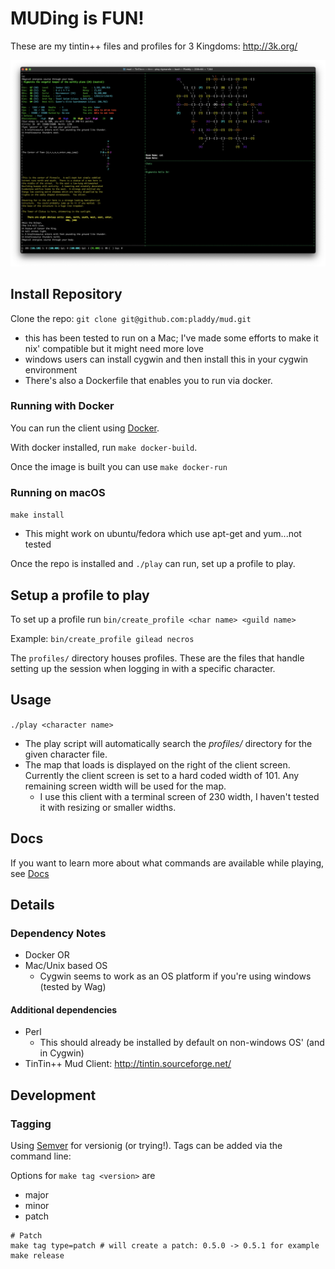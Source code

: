 # MUDing is FUN!

These are my tintin++ files and profiles for 3 Kingdoms: http://3k.org/

![Screenshot](./screenshot.png "Screenshot")


## Install Repository

Clone the repo: `git clone git@github.com:pladdy/mud.git`

- this has been tested to run on a Mac; I've made some efforts to make it nix' compatible but it might need more love
- windows users can install cygwin and then install this in your cygwin environment
- There's also a Dockerfile that enables you to run via docker.

### Running with Docker

You can run the client using [Docker](https://www.docker.com/get-started/).

With docker installed, run `make docker-build`.

Once the image is built you can use `make docker-run`

### Running on macOS

`make install`

- This might work on ubuntu/fedora which use apt-get and yum...not tested

Once the repo is installed and `./play` can run, set up a profile to play.

## Setup a profile to play

To set up a profile run `bin/create_profile <char name> <guild name>`

Example: `bin/create_profile gilead necros`

The `profiles/` directory houses profiles.  These are the files that handle setting
up the session when logging in with a specific character.

## Usage

`./play <character name>`

- The play script will automatically search the *profiles/* directory for the given character file.
- The map that loads is displayed on the right of the client screen.  Currently the client screen
  is set to a hard coded width of 101.  Any remaining screen width will be used for the map.
  - I use this client with a terminal screen of 230 width, I haven't tested it with resizing or
    smaller widths.

## Docs

If you want to learn more about what commands are available while playing, see [Docs](docs/Aliases.md)

## Details

### Dependency Notes

- Docker OR
- Mac/Unix based OS
  - Cygwin seems to work as an OS platform if you're using windows (tested by Wag)

#### Additional dependencies

- Perl
  - This should already be installed by default on non-windows OS' (and in Cygwin)
- TinTin++ Mud Client: http://tintin.sourceforge.net/

## Development

### Tagging

Using [Semver](https://semver.org/) for versionig (or trying!).  Tags can be added via the command line:

Options for `make tag <version>` are
- major
- minor
- patch

```
# Patch
make tag type=patch # will create a patch: 0.5.0 -> 0.5.1 for example
make release
```
